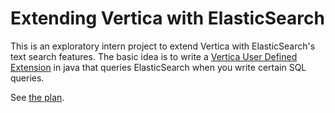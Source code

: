 # Extending Vertica with ElasticSearch

This is an exploratory intern project to extend Vertica with
ElasticSearch's text search features. The basic idea is to write a
[Vertica User Defined Extension](http://bit.ly/2fByQQH) in java that
queries ElasticSearch when you write certain SQL queries.

See [the plan](doc/plan.md).
